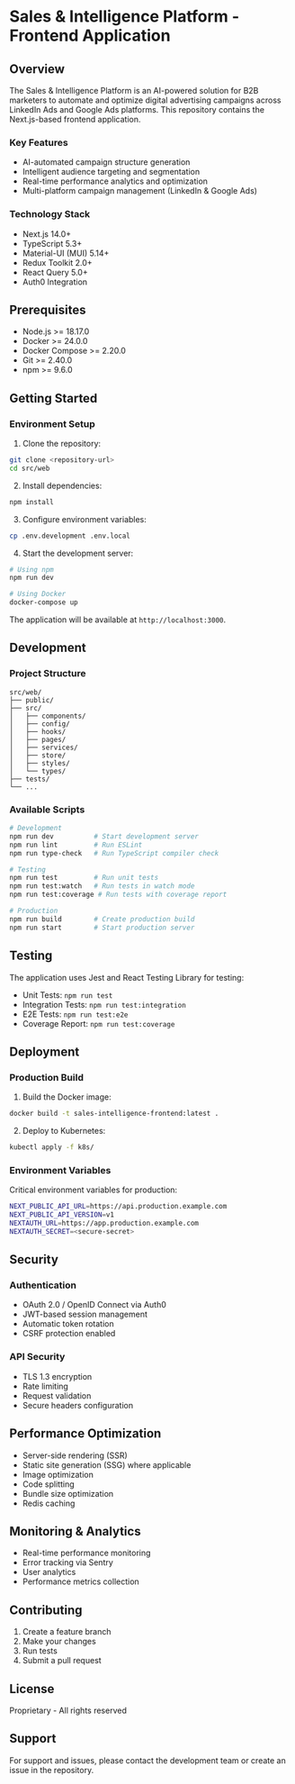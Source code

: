 # Sales & Intelligence Platform - Frontend Application

## Overview

The Sales & Intelligence Platform is an AI-powered solution for B2B marketers to automate and optimize digital advertising campaigns across LinkedIn Ads and Google Ads platforms. This repository contains the Next.js-based frontend application.

### Key Features
- AI-automated campaign structure generation
- Intelligent audience targeting and segmentation
- Real-time performance analytics and optimization
- Multi-platform campaign management (LinkedIn & Google Ads)

### Technology Stack
- Next.js 14.0+
- TypeScript 5.3+
- Material-UI (MUI) 5.14+
- Redux Toolkit 2.0+
- React Query 5.0+
- Auth0 Integration

## Prerequisites

- Node.js >= 18.17.0
- Docker >= 24.0.0
- Docker Compose >= 2.20.0
- Git >= 2.40.0
- npm >= 9.6.0

## Getting Started

### Environment Setup

1. Clone the repository:
```bash
git clone <repository-url>
cd src/web
```

2. Install dependencies:
```bash
npm install
```

3. Configure environment variables:
```bash
cp .env.development .env.local
```

4. Start the development server:
```bash
# Using npm
npm run dev

# Using Docker
docker-compose up
```

The application will be available at `http://localhost:3000`.

## Development

### Project Structure
```
src/web/
├── public/
├── src/
│   ├── components/
│   ├── config/
│   ├── hooks/
│   ├── pages/
│   ├── services/
│   ├── store/
│   ├── styles/
│   └── types/
├── tests/
└── ...
```

### Available Scripts

```bash
# Development
npm run dev          # Start development server
npm run lint         # Run ESLint
npm run type-check   # Run TypeScript compiler check

# Testing
npm run test         # Run unit tests
npm run test:watch   # Run tests in watch mode
npm run test:coverage # Run tests with coverage report

# Production
npm run build        # Create production build
npm run start        # Start production server
```

## Testing

The application uses Jest and React Testing Library for testing:

- Unit Tests: `npm run test`
- Integration Tests: `npm run test:integration`
- E2E Tests: `npm run test:e2e`
- Coverage Report: `npm run test:coverage`

## Deployment

### Production Build

1. Build the Docker image:
```bash
docker build -t sales-intelligence-frontend:latest .
```

2. Deploy to Kubernetes:
```bash
kubectl apply -f k8s/
```

### Environment Variables

Critical environment variables for production:

```bash
NEXT_PUBLIC_API_URL=https://api.production.example.com
NEXT_PUBLIC_API_VERSION=v1
NEXTAUTH_URL=https://app.production.example.com
NEXTAUTH_SECRET=<secure-secret>
```

## Security

### Authentication

- OAuth 2.0 / OpenID Connect via Auth0
- JWT-based session management
- Automatic token rotation
- CSRF protection enabled

### API Security

- TLS 1.3 encryption
- Rate limiting
- Request validation
- Secure headers configuration

## Performance Optimization

- Server-side rendering (SSR)
- Static site generation (SSG) where applicable
- Image optimization
- Code splitting
- Bundle size optimization
- Redis caching

## Monitoring & Analytics

- Real-time performance monitoring
- Error tracking via Sentry
- User analytics
- Performance metrics collection

## Contributing

1. Create a feature branch
2. Make your changes
3. Run tests
4. Submit a pull request

## License

Proprietary - All rights reserved

## Support

For support and issues, please contact the development team or create an issue in the repository.